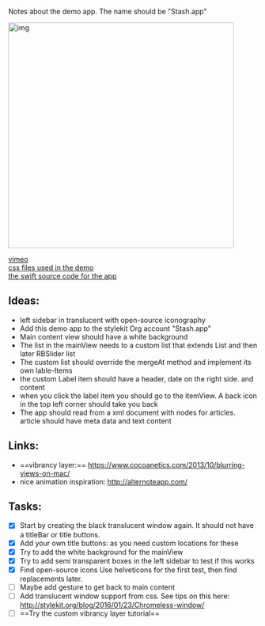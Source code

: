 Notes about the demo app<!--more-->. The name should be "Stash.app"

<img width="456" alt="img" src="https://raw.githubusercontent.com/stylekit/img/master/demo_app_30_fps_1x.gif">

[vimeo](https://vimeo.com/158515887)   
[css files used in the demo](https://github.com/stylekit/stash)   
[the swift source code for the app](https://github.com/stylekit/stash)   

## Ideas:
- left sidebar in translucent with open-source iconography
- Add this demo app to the stylekit Org account "Stash.app"
- Main content view should have a white background
- The list in the mainView needs to a custom list that extends List and then later RBSlider list 
- The custom list should override the mergeAt method and implement its own lable-Items 
- the custom Label item should have a header, date on the right side. and content
- when you click the label item you should go to the itemView. A back icon in the top left corner should take you back
- The app should read from a xml document with nodes for articles. article should have meta data and text content

## Links:
- ==vibrancy layer:== https://www.cocoanetics.com/2013/10/blurring-views-on-mac/
- nice animation inspiration: http://alternoteapp.com/  

## Tasks:  
- [x] Start by creating the black translucent window again. It should not have a titleBar or title buttons. 
- [x] Add your own title buttons: as you need custom locations for these
- [x] Try to add the white background for the mainView
- [x] Try to add semi transparent boxes in the left sidebar to test if this works
- [x] Find open-source icons Use helveticons for the first test, then find replacements later. 
- [ ] Maybe add gesture to get back to main content
- [ ] Add translucent window support from css. See tips on this here: http://stylekit.org/blog/2016/01/23/Chromeless-window/
- [ ] ==Try the custom vibrancy layer tutorial==